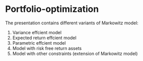 # Portfolio-optimization
The presentation contains different variants of Markowitz model:
1. Variance effcient model
2. Expected return effcient model
3. Parametric effcient model
4. Model with risk free return assets
5. Model with other constraints (extension of Markowitz model)
